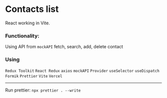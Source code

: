 # Contacts list

React working in Vite.

### Functionality:

Using API from `mockAPI` fetch, search, add, delete contact

### Using

`Redux Toolkit` `React Redux` `axios` `mockAPI` `Provider`
`useSelector` `useDispatch` `Formik` `Prettier` `Vite` `Vercel`

---

Run prettier: `npx prettier . --write`
